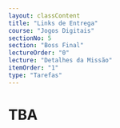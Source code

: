 ```yaml
---
layout: classContent
title: "Links de Entrega"
course: "Jogos Digitais"
sectionNo: 5
section: "Boss Final"
lectureOrder: "0"
lecture: "Detalhes da Missão"
itemOrder: "1"
type: "Tarefas"
---
```


# TBA